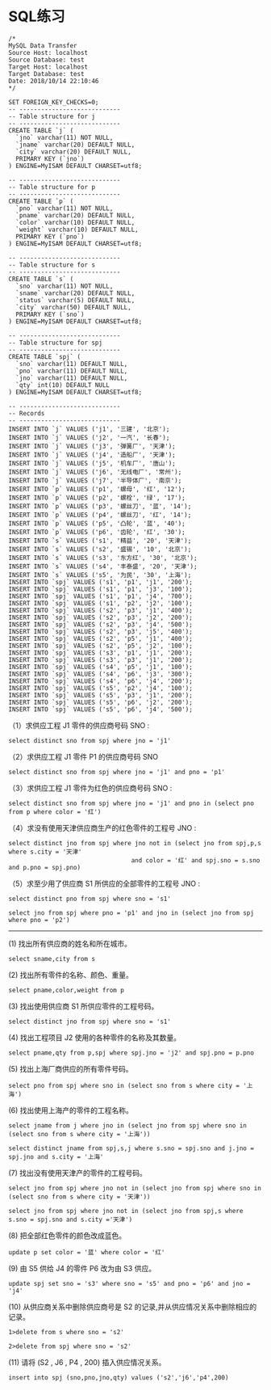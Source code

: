 # SQL练习

    /*
    MySQL Data Transfer
    Source Host: localhost
    Source Database: test
    Target Host: localhost
    Target Database: test
    Date: 2018/10/14 22:10:46
    */

    SET FOREIGN_KEY_CHECKS=0;
    -- ----------------------------
    -- Table structure for j
    -- ----------------------------
    CREATE TABLE `j` (
      `jno` varchar(11) NOT NULL,
      `jname` varchar(20) DEFAULT NULL,
      `city` varchar(20) DEFAULT NULL,
      PRIMARY KEY (`jno`)
    ) ENGINE=MyISAM DEFAULT CHARSET=utf8;

    -- ----------------------------
    -- Table structure for p
    -- ----------------------------
    CREATE TABLE `p` (
      `pno` varchar(11) NOT NULL,
      `pname` varchar(20) DEFAULT NULL,
      `color` varchar(10) DEFAULT NULL,
      `weight` varchar(10) DEFAULT NULL,
      PRIMARY KEY (`pno`)
    ) ENGINE=MyISAM DEFAULT CHARSET=utf8;

    -- ----------------------------
    -- Table structure for s
    -- ----------------------------
    CREATE TABLE `s` (
      `sno` varchar(11) NOT NULL,
      `sname` varchar(20) DEFAULT NULL,
      `status` varchar(5) DEFAULT NULL,
      `city` varchar(50) DEFAULT NULL,
      PRIMARY KEY (`sno`)
    ) ENGINE=MyISAM DEFAULT CHARSET=utf8;

    -- ----------------------------
    -- Table structure for spj
    -- ----------------------------
    CREATE TABLE `spj` (
      `sno` varchar(11) DEFAULT NULL,
      `pno` varchar(11) DEFAULT NULL,
      `jno` varchar(11) DEFAULT NULL,
      `qty` int(10) DEFAULT NULL
    ) ENGINE=MyISAM DEFAULT CHARSET=utf8;

    -- ----------------------------
    -- Records 
    -- ----------------------------
    INSERT INTO `j` VALUES ('j1', '三建', '北京');
    INSERT INTO `j` VALUES ('j2', '一汽', '长春');
    INSERT INTO `j` VALUES ('j3', '弹簧厂', '天津');
    INSERT INTO `j` VALUES ('j4', '造船厂', '天津');
    INSERT INTO `j` VALUES ('j5', '机车厂', '唐山');
    INSERT INTO `j` VALUES ('j6', '无线电厂', '常州');
    INSERT INTO `j` VALUES ('j7', '半导体厂', '南京');
    INSERT INTO `p` VALUES ('p1', '螺母', '红', '12');
    INSERT INTO `p` VALUES ('p2', '螺栓', '绿', '17');
    INSERT INTO `p` VALUES ('p3', '螺丝刀', '蓝', '14');
    INSERT INTO `p` VALUES ('p4', '螺丝刀', '红', '14');
    INSERT INTO `p` VALUES ('p5', '凸轮', '蓝', '40');
    INSERT INTO `p` VALUES ('p6', '齿轮', '红', '30');
    INSERT INTO `s` VALUES ('s1', '精益', '20', '天津');
    INSERT INTO `s` VALUES ('s2', '盛锡', '10', '北京');
    INSERT INTO `s` VALUES ('s3', '东方红', '30', '北京');
    INSERT INTO `s` VALUES ('s4', '丰泰盛', '20', '天津');
    INSERT INTO `s` VALUES ('s5', '为民', '30', '上海');
    INSERT INTO `spj` VALUES ('s1', 'p1', 'j1', '200');
    INSERT INTO `spj` VALUES ('s1', 'p1', 'j3', '100');
    INSERT INTO `spj` VALUES ('s1', 'p1', 'j4', '700');
    INSERT INTO `spj` VALUES ('s1', 'p2', 'j2', '100');
    INSERT INTO `spj` VALUES ('s2', 'p3', 'j1', '400');
    INSERT INTO `spj` VALUES ('s2', 'p3', 'j2', '200');
    INSERT INTO `spj` VALUES ('s2', 'p3', 'j4', '500');
    INSERT INTO `spj` VALUES ('s2', 'p3', 'j5', '400');
    INSERT INTO `spj` VALUES ('s2', 'p5', 'j1', '400');
    INSERT INTO `spj` VALUES ('s2', 'p5', 'j2', '100');
    INSERT INTO `spj` VALUES ('s3', 'p1', 'j1', '200');
    INSERT INTO `spj` VALUES ('s3', 'p3', 'j1', '200');
    INSERT INTO `spj` VALUES ('s4', 'p5', 'j1', '100');
    INSERT INTO `spj` VALUES ('s4', 'p6', 'j3', '300');
    INSERT INTO `spj` VALUES ('s4', 'p6', 'j4', '200');
    INSERT INTO `spj` VALUES ('s5', 'p2', 'j4', '100');
    INSERT INTO `spj` VALUES ('s5', 'p3', 'j1', '200');
    INSERT INTO `spj` VALUES ('s5', 'p6', 'j2', '200');
    INSERT INTO `spj` VALUES ('s5', 'p6', 'j4', '500');


（1）求供应工程 J1 零件的供应商号码 SNO :

    select distinct sno from spj where jno = 'j1'

（2）求供应工程 J1 零件 P1 的供应商号码 SNO

    select distinct sno from spj where jno = 'j1' and pno = 'p1'

（3）求供应工程 J1 零件为红色的供应商号码 SNO :

    select distinct sno from spj where jno = 'j1' and pno in (select pno from p where color = '红')

（4）求没有使用天津供应商生产的红色零件的工程号 JNO :

    select distinct jno from spj where jno not in (select jno from spj,p,s where s.city = '天津' 
                                      and color = '红' and spj.sno = s.sno and p.pno = spj.pno)

（5）求至少用了供应商 S1 所供应的全部零件的工程号 JNO :

    select distinct pno from spj where sno = 's1'
    
    select jno from spj where pno = 'p1' and jno in (select jno from spj where pno = 'p2')

----------------------------

(1) 找出所有供应商的姓名和所在城市。

    select sname,city from s

(2) 找出所有零件的名称、颜色、重量。

    select pname,color,weight from p

(3) 找出使用供应商 S1 所供应零件的工程号码。

    select distinct jno from spj where sno = 's1'

(4) 找出工程项目 J2 使用的各种零件的名称及其数量。

    select pname,qty from p,spj where spj.jno = 'j2' and spj.pno = p.pno

(5) 找出上海厂商供应的所有零件号码。

    select pno from spj where sno in (select sno from s where city = '上海')

(6) 找出使用上海产的零件的工程名称。

    select jname from j where jno in (select jno from spj where sno in (select sno from s where city = '上海'))

    select distinct jname from spj,s,j where s.sno = spj.sno and j.jno = spj.jno and s.city = '上海'

(7) 找出没有使用天津产的零件的工程号码。

    select jno from spj where jno not in (select jno from spj where sno in (select sno from s where city = '天津'))

    select jno from spj where jno not in (select jno from spj,s where s.sno = spj.sno and s.city ='天津')

(8) 把全部红色零件的颜色改成蓝色。

    update p set color = '蓝' where color = '红'

(9) 由 S5 供给 J4 的零件 P6 改为由 S3 供应。

    update spj set sno = 's3' where sno = 's5' and pno = 'p6' and jno = 'j4'

(10) 从供应商关系中删除供应商号是 S2 的记录,并从供应情况关系中删除相应的记录。

    1>delete from s where sno = 's2'

	2>delete from spj where sno = 's2'

(11) 请将 (S2 , J6 , P4 , 200) 插入供应情况关系。

    insert into spj (sno,pno,jno,qty) values ('s2','j6','p4',200)
